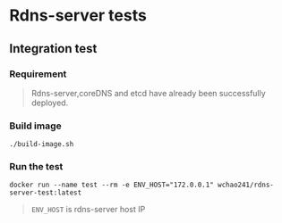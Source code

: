 # Rdns-server tests

## Integration test

### Requirement

>Rdns-server,coreDNS and etcd have already been successfully deployed.


### Build image
```
./build-image.sh
```

### Run the test
```
docker run --name test --rm -e ENV_HOST="172.0.0.1" wchao241/rdns-server-test:latest
```
>`ENV_HOST` is rdns-server host IP